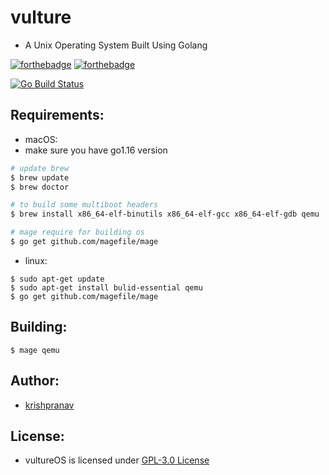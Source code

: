 # vulture
- A Unix Operating System Built Using Golang

[![forthebadge](https://forthebadge.com/images/badges/made-with-go.svg)](https://forthebadge.com)
[![forthebadge](https://forthebadge.com/images/badges/built-by-developers.svg)](https://forthebadge.com)

[![Go Build Status](https://github.com/vultureOS/vulture/actions/workflows/go.yml/badge.svg?branch=main)](https://github.com/vultureOS/vulture/actions/workflows/go.yml)

## Requirements:
- macOS:
- make sure you have go1.16 version
```bash
# update brew
$ brew update
$ brew doctor 

# to build some multiboot headers
$ brew install x86_64-elf-binutils x86_64-elf-gcc x86_64-elf-gdb qemu

# mage require for building os
$ go get github.com/magefile/mage
```

- linux:
```
$ sudo apt-get update
$ sudo apt-get install bulid-essential qemu
$ go get github.com/magefile/mage
```

## Building:
```
$ mage qemu
```

## Author:
- [krishpranav](https://github.com/krishpranav)

## License:
- vultureOS is licensed under [GPL-3.0 License](https://github.com/vultureOS/vulture/blob/main/LICENSE)